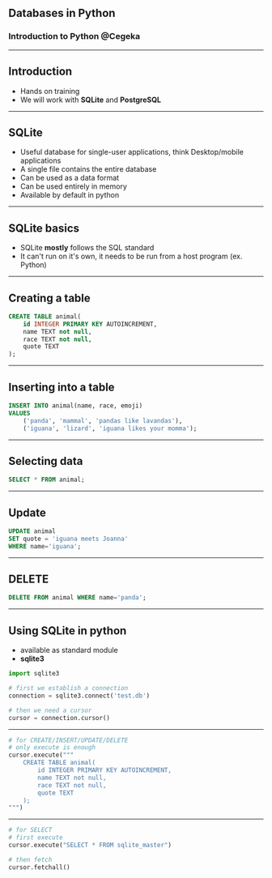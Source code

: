 ## Databases in Python
### Introduction to Python @Cegeka

---

## Introduction

- Hands on training
- We will work with **SQLite** and **PostgreSQL**

---

## SQLite

- Useful database for single-user applications, think Desktop/mobile applications
- A single file contains the entire database
- Can be used as a data format
- Can be used entirely in memory
- Available by default in python


---

## SQLite basics

- SQLite __mostly__ follows the SQL standard
- It can't run on it's own, it needs to be run from a host program (ex. Python)

---

## Creating a table

```sql
CREATE TABLE animal(
    id INTEGER PRIMARY KEY AUTOINCREMENT,
    name TEXT not null,
    race TEXT not null,
    quote TEXT
);
```

---

## Inserting into a table

```sql
INSERT INTO animal(name, race, emoji) 
VALUES 
    ('panda', 'mammal', 'pandas like lavandas'), 
    ('iguana', 'lizard', 'iguana likes your momma');
```

---

## Selecting data

```sql
SELECT * FROM animal;
```

---

## Update

```sql
UPDATE animal 
SET quote = 'iguana meets Joanna' 
WHERE name='iguana';
```

---

## DELETE

```sql
DELETE FROM animal WHERE name='panda';
```

---


## Using SQLite in python

- available as standard module
- **sqlite3**

```python
import sqlite3

# first we establish a connection
connection = sqlite3.connect('test.db')

# then we need a cursor
cursor = connection.cursor()

```

---

```python
# for CREATE/INSERT/UPDATE/DELETE
# only execute is enough
cursor.execute("""
    CREATE TABLE animal(
        id INTEGER PRIMARY KEY AUTOINCREMENT,
        name TEXT not null,
        race TEXT not null,
        quote TEXT
    );
""")

```

---

```python
# for SELECT
# first execute
cursor.execute("SELECT * FROM sqlite_master")

# then fetch
cursor.fetchall()
```